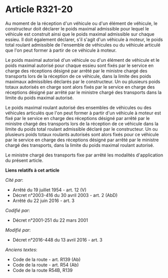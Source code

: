 # Article R321-20

Au moment de la réception d'un véhicule ou d'un élément de véhicule, le constructeur doit déclarer le poids maximal
admissible pour lequel le véhicule est construit ainsi que le poids maximal admissible sur chaque essieu. Il doit également
déclarer, s'il s'agit d'un véhicule à moteur, le poids total roulant admissible de l'ensemble de véhicules ou du véhicule
articulé que l'on peut former à partir de ce véhicule à moteur. 

Le poids maximal autorisé d'un véhicule ou d'un élément de véhicule et le poids maximal autorisé pour chaque essieu sont
fixés par               le service en charge des réceptions désigné par arrêté par le ministre chargé des transports lors de
la réception de ce véhicule, dans la limite des poids maximaux admissibles déclarés par le constructeur. Un ou plusieurs
poids totaux autorisés en charge sont alors fixés par               le service en charge des réceptions désigné par arrêté
par le ministre chargé des transports dans la limite du poids maximal autorisé. 

Le poids maximal roulant autorisé des ensembles de véhicules ou des véhicules articulés que l'on peut former à partir d'un
véhicule à moteur est fixé par               le service en charge des réceptions désigné par arrêté par le ministre chargé
des transports lors de la réception de ce véhicule dans la limite du poids total roulant admissible déclaré par le
constructeur. Un ou plusieurs poids totaux roulants autorisés sont alors fixés pour ce véhicule par               le service
en charge des réceptions désigné par arrêté par le ministre chargé des transports, dans la limite du poids maximal roulant
autorisé. 

Le ministre chargé des transports fixe par arrêté les modalités d'application du présent article.

**Liens relatifs à cet article**

_Cité par_:

  - Arrêté du 19 juillet 1954 - art. 12 (V)
  - Décret n°2003-416 du 30 avril 2003 - art. 2 (AbD)
  - Arrêté du 22 juin 2016 - art. 3

_Codifié par_:

  - Décret n°2001-251 du 22 mars 2001

_Modifié par_:

  - Décret n°2016-448 du 13 avril 2016 - art. 3

_Anciens textes_:

  - Code de la route - art. R139 (Ab)
  - Code de la route - art. R54 (Ab)
  - Code de la route R54B, R139
